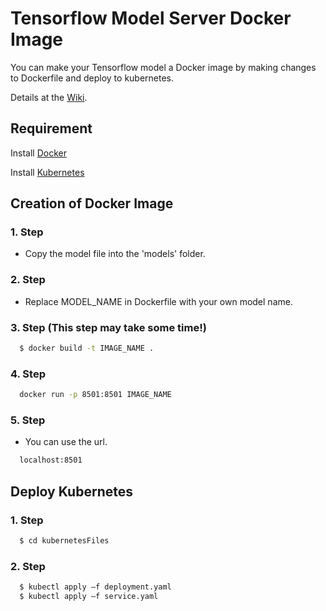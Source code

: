 # Tensorflow Model Server Docker Image

You can make your Tensorflow model a Docker image by making changes to Dockerfile and deploy to kubernetes.

Details at the [Wiki](https://github.com/ajiybanesij/Tensorflow-Model-Server-Docker-Kubernetes/wiki#tensorflow-model-server-converting-docker-image).

## Requirement

  Install [Docker](https://docs.docker.com/install/)
  
  Install [Kubernetes](https://vitux.com/?s=kubernetes)

## Creation of Docker Image

### 1. Step 
  - Copy the model file into the 'models' folder.


### 2. Step 
  - Replace MODEL_NAME in Dockerfile with your own model name.

### 3. Step (This step may take some time!)
  ```sh
    $ docker build -t IMAGE_NAME .
  ```

### 4. Step
  ```sh
    docker run -p 8501:8501 IMAGE_NAME  
  ```

### 5. Step
  - You can use the url.
  ```sh
    localhost:8501
  ``` 
  
 ## Deploy Kubernetes
  
### 1. Step 
  ```sh
    $ cd kubernetesFiles
  ```
  
### 2. Step 
  ```sh
    $ kubectl apply –f deployment.yaml
    $ kubectl apply –f service.yaml
  ```
